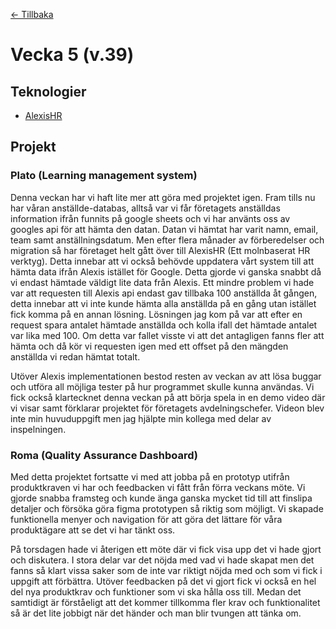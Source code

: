 [← Tillbaka](../README.md)

# Vecka 5 (v.39)

## Teknologier

- [AlexisHR](https://alexishr.com/)

## Projekt

### Plato (Learning management system)

Denna veckan har vi haft lite mer att göra med projektet igen. Fram tills nu har våran anställde-databas, alltså var vi får företagets anställdas information ifrån funnits på
google sheets och vi har använts oss av googles api för att hämta den datan. Datan vi hämtat har varit namn, email, team samt anställningsdatum. Men efter flera månader av
förberedelser och migration så har företaget helt gått över till AlexisHR (Ett molnbaserat HR verktyg). Detta innebar att vi också behövde uppdatera vårt system till att
hämta data ifrån Alexis istället för Google. Detta gjorde vi ganska snabbt då vi endast hämtade väldigt lite data från Alexis. Ett mindre problem vi hade var att requesten
till Alexis api endast gav tillbaka 100 anställda åt gången, detta innebar att vi inte kunde hämta alla anställda på en gång utan istället fick komma på en annan lösning.
Lösningen jag kom på var att efter en request spara antalet hämtade anställda och kolla ifall det hämtade antalet var lika med 100. Om detta var fallet visste vi att det
antagligen fanns fler att hämta och då kör vi requesten igen med ett offset på den mängden anställda vi redan hämtat totalt.

Utöver Alexis implementationen bestod resten av veckan av att lösa buggar och utföra all möjliga tester på hur programmet skulle kunna användas. Vi fick också klartecknet
denna veckan på att börja spela in en demo video där vi visar samt förklarar projektet för företagets avdelningschefer. Videon blev inte min huvuduppgift men jag hjälpte min
kollega med delar av inspelningen.

### Roma (Quality Assurance Dashboard)

Med detta projektet fortsatte vi med att jobba på en prototyp utifrån produktkraven vi har och feedbacken vi fått från förra veckans möte. Vi gjorde snabba framsteg och kunde
änga ganska mycket tid till att finslipa detaljer och försöka göra figma prototypen så riktig som möjligt. Vi skapade funktionella menyer och navigation för att göra det
lättare för våra produktägare att se det vi har tänkt oss.

På torsdagen hade vi återigen ett möte där vi fick visa upp det vi hade gjort och diskutera. I stora delar var det nöjda med vad vi hade skapat men det fanns så klart vissa
saker som de inte var riktigt nöjda med och som vi fick i uppgift att förbättra. Utöver feedbacken på det vi gjort fick vi också en hel del nya produktkrav och funktioner
som vi ska hålla oss till. Medan det samtidigt är förståeligt att det kommer tillkomma fler krav och funktionalitet så är det lite jobbigt när det händer och man blir
tvungen att tänka om.
